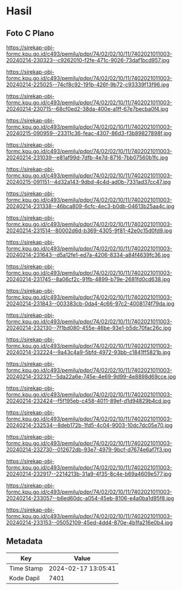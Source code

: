 # Hasil

## Foto C Plano

https://sirekap-obj-formc.kpu.go.id/c493/pemilu/pdpr/74/02/02/10/11/7402021011003-20240214-230323--c9262010-f2fe-471c-9026-73daf1bcd957.jpg

https://sirekap-obj-formc.kpu.go.id/c493/pemilu/pdpr/74/02/02/10/11/7402021011003-20240214-225025--74cf8c92-191b-426f-9b72-c93339f13f96.jpg

https://sirekap-obj-formc.kpu.go.id/c493/pemilu/pdpr/74/02/02/10/11/7402021011003-20240214-230715--68cf0ed2-38da-400e-a1ff-67e7becba0f4.jpg

https://sirekap-obj-formc.kpu.go.id/c493/pemilu/pdpr/74/02/02/10/11/7402021011003-20240215-090959--23311c36-feac-4307-86d3-f3b89827898f.jpg

https://sirekap-obj-formc.kpu.go.id/c493/pemilu/pdpr/74/02/02/10/11/7402021011003-20240214-231039--e81af99d-7dfb-4e7d-8716-7bb07560b1fc.jpg

https://sirekap-obj-formc.kpu.go.id/c493/pemilu/pdpr/74/02/02/10/11/7402021011003-20240215-091151--4d32a143-9dbd-4c4d-ad0b-7331ad37cc47.jpg

https://sirekap-obj-formc.kpu.go.id/c493/pemilu/pdpr/74/02/02/10/11/7402021011003-20240214-231338--46bca809-6cfc-4ec3-b0db-04613b25aa4c.jpg

https://sirekap-obj-formc.kpu.go.id/c493/pemilu/pdpr/74/02/02/10/11/7402021011003-20240214-231514--80002d6d-b369-4305-9f81-42e0c15d0fd9.jpg

https://sirekap-obj-formc.kpu.go.id/c493/pemilu/pdpr/74/02/02/10/11/7402021011003-20240214-231643--d5a12fe1-ed7a-4206-8334-a84f4639fc36.jpg

https://sirekap-obj-formc.kpu.go.id/c493/pemilu/pdpr/74/02/02/10/11/7402021011003-20240214-231745--8a06cf2c-91fb-4899-b79e-2681fd0cd638.jpg

https://sirekap-obj-formc.kpu.go.id/c493/pemilu/pdpr/74/02/02/10/11/7402021011003-20240214-231843--003383cb-0da4-4c66-97c2-4008174f79da.jpg

https://sirekap-obj-formc.kpu.go.id/c493/pemilu/pdpr/74/02/02/10/11/7402021011003-20240214-232130--7f1bd080-455e-46be-93e1-b5dc70fac26c.jpg

https://sirekap-obj-formc.kpu.go.id/c493/pemilu/pdpr/74/02/02/10/11/7402021011003-20240214-232224--9a43c4a9-5bfd-4972-93bb-c1841ff5821b.jpg

https://sirekap-obj-formc.kpu.go.id/c493/pemilu/pdpr/74/02/02/10/11/7402021011003-20240214-232321--5da22a6e-745e-4e69-9d99-4e8898d69cce.jpg

https://sirekap-obj-formc.kpu.go.id/c493/pemilu/pdpr/74/02/02/10/11/7402021011003-20240214-232424--f5f195eb-c458-4011-89ef-d1d94829b4cd.jpg

https://sirekap-obj-formc.kpu.go.id/c493/pemilu/pdpr/74/02/02/10/11/7402021011003-20240214-232534--8deb172b-1fd5-4c04-9003-10dc7dc05e70.jpg

https://sirekap-obj-formc.kpu.go.id/c493/pemilu/pdpr/74/02/02/10/11/7402021011003-20240214-232730--012672db-93e7-4979-9bcf-d7674e6af7f3.jpg

https://sirekap-obj-formc.kpu.go.id/c493/pemilu/pdpr/74/02/02/10/11/7402021011003-20240214-232917--2214213b-31a9-4f35-8c4e-b69a4609e577.jpg

https://sirekap-obj-formc.kpu.go.id/c493/pemilu/pdpr/74/02/02/10/11/7402021011003-20240214-233057--b6ed60dc-a054-45eb-8106-e4a0ba1d95f8.jpg

https://sirekap-obj-formc.kpu.go.id/c493/pemilu/pdpr/74/02/02/10/11/7402021011003-20240214-233153--05052109-45ed-4dd4-870e-4b1fa216e0b4.jpg


## Metadata

| Key        | Value               |
| ---------- | ------------------- |
| Time Stamp | 2024-02-17 13:05:41 |
| Kode Dapil | 7401                |




